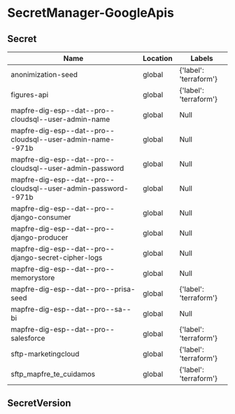 # SecretManager-GoogleApis

## Secret

| Name                                                          | Location | Labels                 |
| ------------------------------------------------------------- | -------- | ---------------------- |
| anonimization-seed                                            | global   | {'label': 'terraform'} |
| figures-api                                                   | global   | {'label': 'terraform'} |
| mapfre-dig-esp--dat--pro--cloudsql--user-admin-name           | global   | Null                   |
| mapfre-dig-esp--dat--pro--cloudsql--user-admin-name--971b     | global   | Null                   |
| mapfre-dig-esp--dat--pro--cloudsql--user-admin-password       | global   | Null                   |
| mapfre-dig-esp--dat--pro--cloudsql--user-admin-password--971b | global   | Null                   |
| mapfre-dig-esp--dat--pro--django-consumer                     | global   | Null                   |
| mapfre-dig-esp--dat--pro--django-producer                     | global   | Null                   |
| mapfre-dig-esp--dat--pro--django-secret-cipher-logs           | global   | Null                   |
| mapfre-dig-esp--dat--pro--memorystore                         | global   | Null                   |
| mapfre-dig-esp--dat--pro--prisa-seed                          | global   | {'label': 'terraform'} |
| mapfre-dig-esp--dat--pro--sa--bi                              | global   | Null                   |
| mapfre-dig-esp--dat--pro--salesforce                          | global   | {'label': 'terraform'} |
| sftp-marketingcloud                                           | global   | {'label': 'terraform'} |
| sftp_mapfre_te_cuidamos                                       | global   | {'label': 'terraform'} |

## SecretVersion